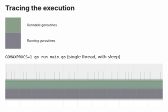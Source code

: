 ## Tracing the execution

<div style="display: inline-block; font-size: 70%">
  <div style="display: flex; align-items: center">
    <span style="width: 50px; height: 50px; background-color: #889e89"></span>
    <span style="margin-left: 20px">Runnable goroutines</span>
  </div>
  <div style="display: flex; align-items: center">
    <span style="width: 50px; height: 50px; background-color: #807f8a"></span>
    <span style="margin-left: 20px">Running goroutines</span>
  </div>
</div>

`GOMAXPROCS=1 go run main.go` (single thread, with sleep)

<img src="static/trace-singlethread-sleep.png" style="width:1200px; height: 140px" />

